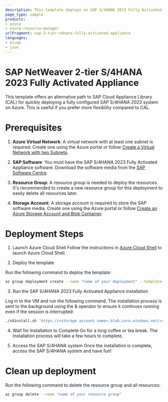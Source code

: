 ```yaml
---
description: This template deploys an SAP S/4HANA 2023 Fully Activated Appliance system. 
page_type: sample
products:
- azure
- azure-resource-manager
urlFragment: sap-2-tier-s4hana-fully-activated-appliance
languages:
- bicep
- json
---
```

# SAP NetWeaver 2-tier S/4HANA 2023 Fully Activated Appliance

This template offers an alternative path to SAP Cloud Appliance Library (CAL) for quickly deploying a fully configured SAP S/4HANA 2023 system on Azure. This is useful if you prefer more flexibility compared to CAL. 

# Prerequisites

1. **Azure Virtual Network**: A virtual network with at least one subnet is required. Create one using the Azure portal or follow [Create a Virtual Network with two Subnets](https://docs.microsoft.com/azure/virtual-network/quick-create-portal).

2. **SAP Software**: You must have the SAP S/4HANA 2023 Fully Activated Appliance software. Download the software media from the [SAP Software Centre](https://me.sap.com/softwarecenter).

3. **Resource Group**: A resource group is needed to deploy the resources. It's recommended to create a new resource group for this deployment to easily delete all resources later.

4. **Storage Account**: A storage account is required to store the SAP software media. Create one using the Azure portal or follow [Create an Azure Storage Account and Blob Container](https://docs.microsoft.com/azure/storage/blobs/storage-quickstart-blobs-portal).

# Deployment Steps

1. Launch Azure Cloud Shell
Follow the instructions in [Azure Cloud Shell](https://docs.microsoft.com/azure/cloud-shell/overview) to launch Azure Cloud Shell.

2. Deploy the template

Run the following command to deploy the template:

```bash
az group deployment create --name "name of your deployment" --template-uri "URI of the template" --parameters authenticationType="password" adminPasswordOrKey=' password of your VM' subnetId='subnet ID for your VNet'
```

3. Run the SAP S/4HANA 2023 Fully Activated Appliance installation 

Log in to the VM and run the following command. The installation process is sent to the background using the & operator to ensure it continues running even if the session is interrupted:

```bash
./s4install.sh 'https://<storage account name>.blob.core.windows.net/<container name>/*' 'SAS Token' &
```

4. Wait for Installation to Complete 
Go for a long coffee or tea break. The installation process will take a few hours to complete.

5. Access the SAP S/4HANA system 
Once the installation is complete, access the SAP S/4HANA system and have fun! 

# Clean up deployment

Run the following command to delete the resource group and all resources:

```bash
az group delete --name "name of your resource group"
``` 